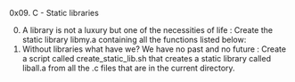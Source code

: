 0x09. C - Static libraries

0. A library is not a luxury but one of the necessities of life : Create the static library libmy.a containing all the functions listed below:
1. Without libraries what have we? We have no past and no future : Create a script called create_static_lib.sh that creates a static library called liball.a from all the .c files that are in the current directory.
